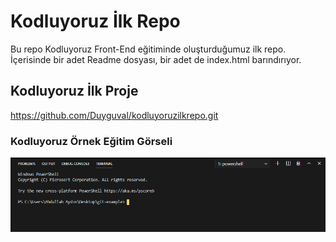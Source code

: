 # Kodluyoruz İlk Repo
Bu repo Kodluyoruz Front-End eğitiminde oluşturduğumuz ilk repo. İçerisinde bir adet Readme dosyası, bir adet de index.html barındırıyor.

## Kodluyoruz İlk Proje ##

https://github.com/Duyguval/kodluyoruzilkrepo.git

### Kodluyoruz Örnek Eğitim Görseli ###


![kodluyoruz img](https://raw.githubusercontent.com/Kodluyoruz/taskforce/git/git/vs-code-icinde-terminal-kullanarak-git-temel-komutlari/figures/1-new-terminal-2.png)





